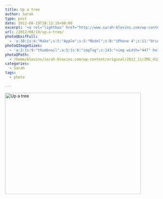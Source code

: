 ```yaml
---
title: Up a tree
author: Sarah
type: post
date: 2012-08-19T18:13:19+00:00
excerpt: '<a rel="lightbox" href="http://www.sarah-blevins.com/wp-content/main/2012_11/IMG_4108.jpg" title="Up a tree"><img width="447" height="334" alt="Up a tree" src="http://www.sarah-blevins.com/wp-content/thumbnail/2012_11/IMG_4108.jpg" class="photoQexcerpt photoQLinkImg" /></a>'
url: /2012/08/19/up-a-tree/
photoQExifFull:
  - 'a:38:{s:4:"Make";s:5:"Apple";s:5:"Model";s:8:"iPhone 4";s:11:"Orientation";s:17:"1: Normal (0 deg)";s:11:"xResolution";s:2:"72";s:11:"yResolution";s:2:"72";s:14:"ResolutionUnit";s:4:"Inch";s:8:"Software";s:15:"QuickTime 7.7.1";s:8:"DateTime";s:19:"2012:11:14 16:06:43";s:12:"HostComputer";s:15:"Mac OS X 10.8.2";s:7:"FNumber";s:5:"f/2.8";s:15:"ExposureProgram";s:7:"Program";s:15:"ISOSpeedRatings";s:2:"80";s:11:"ExifVersion";s:11:"version 2.2";s:16:"DateTimeOriginal";s:19:"2012:08:19 11:13:19";s:17:"DateTimedigitized";s:19:"2012:08:19 11:13:19";s:17:"ShutterSpeedValue";s:9:"1/157 sec";s:13:"ApertureValue";s:5:"f/2.8";s:15:"BrightnessValue";s:15:"6.3210912906611";s:12:"MeteringMode";s:4:"Spot";s:5:"Flash";s:8:"No Flash";s:11:"FocalLength";s:7:"3.85 mm";s:15:"SubjectLocation";s:3:"866";s:15:"FlashPixVersion";s:9:"version 1";s:10:"ColorSpace";s:4:"sRGB";s:14:"ExifImageWidth";s:11:"2592 pixels";s:15:"ExifImageHeight";s:11:"1936 pixels";s:13:"SensingMethod";s:35:"Unknown: One Chip Color Area Sensor";s:12:"ExposureMode";s:1:"0";s:12:"WhiteBalance";s:1:"0";s:16:"SceneCaptureMode";s:1:"0";s:9:"Sharpness";s:1:"2";s:20:"FocalLength35mmEquiv";s:0:"";s:7:"NumTags";s:1:"5";s:18:"Latitude Reference";s:1:"N";s:8:"Latitude";s:6:"52.379";s:19:"Longitude Reference";s:1:"E";s:9:"Longitude";s:15:"5.9936666666667";s:4:"Time";s:8:"18:13:11";}'
photoQImageSizes:
  - 'a:3:{s:9:"thumbnail";a:5:{s:6:"imgTag";s:143:"<img width="447" height="334" alt="Up a tree" src="http://www.sarah-blevins.com/wp-content/thumbnail/2012_11/IMG_4108.jpg" class="PhotoQImg" />";s:6:"imgUrl";s:70:"http://www.sarah-blevins.com/wp-content/thumbnail/2012_11/IMG_4108.jpg";s:7:"imgPath";s:73:"/home/blevins/sarah-blevins.com/wp-content/thumbnail/2012_11/IMG_4108.jpg";s:8:"imgWidth";s:3:"447";s:9:"imgHeight";s:3:"334";}s:4:"main";a:5:{s:6:"imgTag";s:138:"<img width="700" height="523" alt="Up a tree" src="http://www.sarah-blevins.com/wp-content/main/2012_11/IMG_4108.jpg" class="PhotoQImg" />";s:6:"imgUrl";s:65:"http://www.sarah-blevins.com/wp-content/main/2012_11/IMG_4108.jpg";s:7:"imgPath";s:68:"/home/blevins/sarah-blevins.com/wp-content/main/2012_11/IMG_4108.jpg";s:8:"imgWidth";s:3:"700";s:9:"imgHeight";s:3:"523";}s:8:"original";a:5:{s:6:"imgTag";s:144:"<img width="2592" height="1936" alt="Up a tree" src="http://www.sarah-blevins.com/wp-content/original/2012_11/IMG_4108.jpg" class="PhotoQImg" />";s:6:"imgUrl";s:69:"http://www.sarah-blevins.com/wp-content/original/2012_11/IMG_4108.jpg";s:7:"imgPath";s:72:"/home/blevins/sarah-blevins.com/wp-content/original/2012_11/IMG_4108.jpg";s:8:"imgWidth";s:4:"2592";s:9:"imgHeight";s:4:"1936";}}'
photoQPath:
  - /home/blevins/sarah-blevins.com/wp-content/original/2012_11/IMG_4108.jpg
categories:
  - Sarah
tags:
  - photo

---
```

<a rel="lightbox" href="http://www.sarah-blevins.com/wp-content/original/2012_11/IMG_4108.jpg" title="Up a tree"><img width="447" height="334" alt="Up a tree" src="http://www.sarah-blevins.com/wp-content/thumbnail/2012_11/IMG_4108.jpg" class="photoQcontent photoQLinkImg" /></a>

<div class="photoQDescr">
</div>
